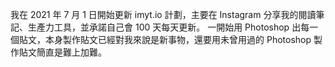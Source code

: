 我在 2021 年 7 月 1 日開始更新 imyt.io 計劃，主要在 Instagram 分享我的閱讀筆記、生產力工具，並承諾自己會 100 天每天更新。
一開始用 Photoshop 出每一個貼文，本身製作貼文已經對我來說是新事物，還要用未曾用過的 Photoshop 製作貼文簡直是難上加難。